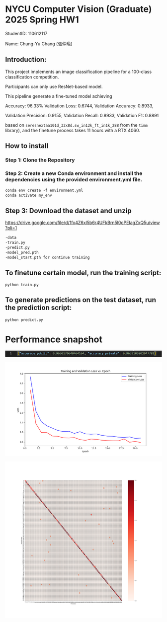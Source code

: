 # NYCU Computer Vision (Graduate) 2025 Spring HW1
StudentID: 110612117
  
Name: Chung-Yu Chang (張仲瑜)

## Introduction:
This project implements an image classification pipeline for a 100-class classification competition.

Participants can only use ResNet-based model.

This pipeline generate a fine-tuned model achieving

Accuracy: 96.33% Validation Loss: 0.6744, Validation Accuracy: 0.8933, 

Validation Precision: 0.9155, Validation Recall: 0.8933, Validation F1: 0.8891

based on `seresnextaa101d_32x8d.sw_in12k_ft_in1k_288` from the `timm` library), and the finetune process takes 11 hours with a RTX 4060. 

## How to install
### Step 1: Clone the Repository
### Step 2: Create a new Conda environment and install the dependencies using the provided environment.yml file.
    conda env create -f environment.yml
    conda activate my_env
## Step 3: Download the dataset and unzip
https://drive.google.com/file/d/1fx4Z6xl5b6r4UFkBrn5l0oPEIagZxQ5u/view?pli=1

    -data
    -train.py
    -predict.py
    -model_pred.pth
    -model_start.pth for continue training

## To finetune certain model, run the training script:
    python train.py
## To generate predictions on the test dataset, run the prediction script:
    python predict.py

# Performance snapshot

![Competition score](images/competition_score.png)

![Loss curve](images/loss_curve.png)

![Confusion_matrix](images/confusion_matrix.png)
  

